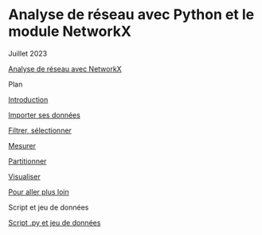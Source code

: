 # Analyse de réseau avec Python et le module NetworkX

Juillet 2023

[Analyse de réseau avec NetworkX](https://beauguitte.github.io/analyse-de-reseau-avec-python/)

Plan

[Introduction](https://beauguitte.github.io/analyse-de-reseau-avec-python/index.html)

[Importer ses données](https://beauguitte.github.io/analyse-de-reseau-avec-python/C1_importer.html)

[Filtrer, sélectionner](https://beauguitte.github.io/analyse-de-reseau-avec-python/C2_filtrer.html)

[Mesurer](https://beauguitte.github.io/analyse-de-reseau-avec-python/C3_mesurer.html)

[Partitionner](https://beauguitte.github.io/analyse-de-reseau-avec-python/C4_partitions.html)

[Visualiser](https://beauguitte.github.io/analyse-de-reseau-avec-python/C6_visualiser.html)

[Pour aller plus loin](https://beauguitte.github.io/analyse-de-reseau-avec-python/conclusion.html)

Script et jeu de données

[Script .py et jeu de données](https://github.com/beauguitte/analyse-de-reseau-avec-python/blob/main/2023_07_networkx.zip)
